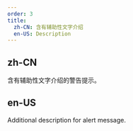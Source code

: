 ```yaml
---
order: 3
title:
  zh-CN: 含有辅助性文字介绍
  en-US: Description
---
```


## zh-CN

含有辅助性文字介绍的警告提示。

## en-US

Additional description for alert message.
